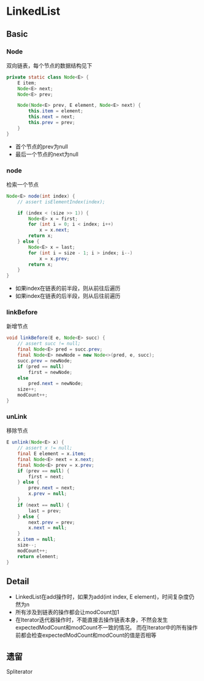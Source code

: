 # LinkedList
## Basic
### Node
双向链表，每个节点的数据结构见下
```java
private static class Node<E> {
    E item;
    Node<E> next;
    Node<E> prev;

    Node(Node<E> prev, E element, Node<E> next) {
        this.item = element;
        this.next = next;
        this.prev = prev;
    }
}
```
* 首个节点的prev为null
* 最后一个节点的next为null
### node
检索一个节点
```java
Node<E> node(int index) {
    // assert isElementIndex(index);

    if (index < (size >> 1)) {
        Node<E> x = first;
        for (int i = 0; i < index; i++)
            x = x.next;
        return x;
    } else {
        Node<E> x = last;
        for (int i = size - 1; i > index; i--)
            x = x.prev;
        return x;
    }
}
```
* 如果index在链表的前半段，则从前往后遍历
* 如果index在链表的后半段，则从后往前遍历

### linkBefore
新增节点
```java
void linkBefore(E e, Node<E> succ) {
    // assert succ != null;
    final Node<E> pred = succ.prev;
    final Node<E> newNode = new Node<>(pred, e, succ);
    succ.prev = newNode;
    if (pred == null)
        first = newNode;
    else
        pred.next = newNode;
    size++;
    modCount++;
}
```

### unLink
移除节点
```java
E unlink(Node<E> x) {
    // assert x != null;
    final E element = x.item;
    final Node<E> next = x.next;
    final Node<E> prev = x.prev;
    if (prev == null) {
        first = next;
    } else {
        prev.next = next;
        x.prev = null;
    }
    if (next == null) {
        last = prev;
    } else {
        next.prev = prev;
        x.next = null;
    }
    x.item = null;
    size--;
    modCount++;
    return element;
}
```

## Detail
* LinkedList在add操作时，如果为add(int index, E element)，时间复杂度仍然为n
* 所有涉及到链表的操作都会让modCount加1
* 在Iterator迭代器操作时，不能直接去操作链表本身，不然会发生expectedModCount和modCount不一致的情况。
而在Iterator中的所有操作前都会检查expectedModCount和modCount的值是否相等

## 遗留
Spliterator